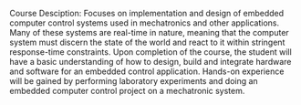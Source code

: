 Course Desciption: Focuses on implementation and design of embedded computer control systems used in mechatronics and other applications. Many of these systems are real-time in nature, meaning that the computer system must discern the state of the world and react to it within stringent response-time constraints. Upon completion of the course, the student will have a basic understanding of how to design, build and integrate hardware and software for an embedded control application. Hands-on experience will be gained by performing laboratory experiments and doing an embedded computer control project on a mechatronic system.
